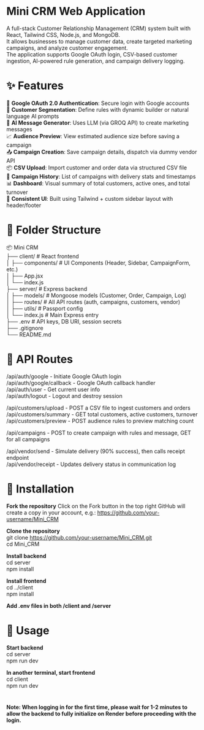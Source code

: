 # Mini CRM Web Application

A full-stack Customer Relationship Management (CRM) system built with React, Tailwind CSS, Node.js, and MongoDB.  
It allows businesses to manage customer data, create targeted marketing campaigns, and analyze customer engagement.  
The application supports Google OAuth login, CSV-based customer ingestion, AI-powered rule generation, and campaign delivery logging.  

# ✨ Features

🔐 **Google OAuth 2.0 Authentication**: Secure login with Google accounts  
👥 **Customer Segmentation**: Define rules with dynamic builder or natural language AI prompts  
🧠 **AI Message Generator**: Uses LLM (via GROQ API) to create marketing messages  
📈 **Audience Preview**: View estimated audience size before saving a campaign  
📤 **Campaign Creation**: Save campaign details, dispatch via dummy vendor API  
📦 **CSV Upload**: Import customer and order data via structured CSV file  
🧾 **Campaign History**: List of campaigns with delivery stats and timestamps  
📊 **Dashboard**: Visual summary of total customers, active ones, and total turnover  
📁 **Consistent UI**: Built using Tailwind + custom sidebar layout with header/footer  

# 🔧 Folder Structure

📦 Mini CRM  
├── client/ # React frontend  
│ ├── components/ # UI Components (Header, Sidebar, CampaignForm, etc.)  
│ ├── App.jsx  
│ └── index.js  
├── server/ # Express backend  
│ ├── models/ # Mongoose models (Customer, Order, Campaign, Log)  
│ ├── routes/ # All API routes (auth, campaigns, customers, vendor)  
│ ├── utils/ # Passport config  
│ └── index.js # Main Express entry  
├── .env # API keys, DB URI, session secrets  
├── .gitignore  
└── README.md  

# 🧩 API Routes  

/api/auth/google           - Initiate Google OAuth login  
/api/auth/google/callback  - Google OAuth callback handler  
/api/auth/user             - Get current user info  
/api/auth/logout           - Logout and destroy session      

/api/customers/upload      - POST a CSV file to ingest customers and orders  
/api/customers/summary     - GET total customers, active customers, turnover  
/api/customers/preview     - POST audience rules to preview matching count      

/api/campaigns             - POST to create campaign with rules and message, GET for all campaigns    

/api/vendor/send           - Simulate delivery (90% success), then calls receipt endpoint  
/api/vendor/receipt        - Updates delivery status in communication log  


# 🚀 Installation

**Fork the repository**
Click on the Fork button in the top right
GitHub will create a copy in your account, e.g.: https://github.com/your-username/Mini_CRM

**Clone the repository**  
git clone https://github.com/your-username/Mini_CRM.git  
cd Mini_CRM

**Install backend**  
cd server  
npm install

**Install frontend**  
cd ../client  
npm install

**Add .env files in both /client and /server**

# 📌 Usage

**Start backend**  
cd server  
npm run dev

**In another terminal, start frontend**  
cd client  
npm run dev

#
**Note: When logging in for the first time, please wait for 1-2 minutes to allow the backend to fully initialize on Render before proceeding with the login.**
